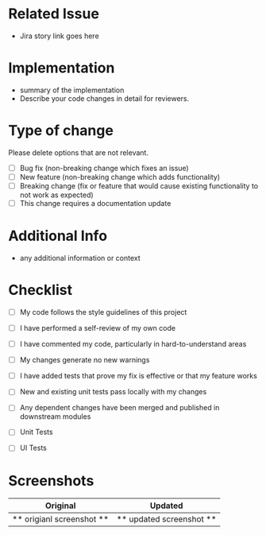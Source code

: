 # Related Issue
- Jira story link goes here

# Implementation 
- summary of the implementation
- Describe your code changes in detail for reviewers. 

# Type of change
Please delete options that are not relevant.

- [ ] Bug fix (non-breaking change which fixes an issue)
- [ ] New feature (non-breaking change which adds functionality)
- [ ] Breaking change (fix or feature that would cause existing functionality to not work as expected)
- [ ] This change requires a documentation update

# Additional Info
- any additional information or context

# Checklist
- [ ] My code follows the style guidelines of this project
- [ ] I have performed a self-review of my own code
- [ ] I have commented my code, particularly in hard-to-understand areas
- [ ] My changes generate no new warnings
- [ ] I have added tests that prove my fix is effective or that my feature works
- [ ] New and existing unit tests pass locally with my changes
- [ ] Any dependent changes have been merged and published in downstream modules
- [ ] Unit Tests
- [ ] UI Tests


# Screenshots
Original                  |         Updated
:-----------------------: | :----------------------:
** origianl screenshot ** | ** updated screenshot **

